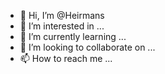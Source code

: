 - 👋 Hi, I’m @Heirmans
- 👀 I’m interested in ...
- 🌱 I’m currently learning ...
- 💞️ I’m looking to collaborate on ...
- 📫 How to reach me ...

<!---
Heirmans/Heirmans is a ✨ special ✨ repository because its `README.md` (this file) appears on your GitHub profile.
You can click the Preview link to take a look at your changes.
--->
